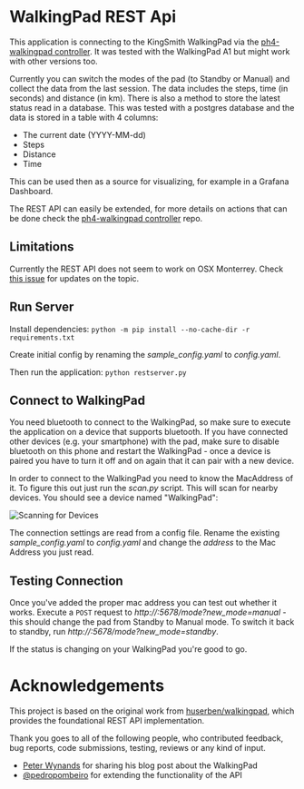 # WalkingPad REST Api
This application is connecting to the KingSmith WalkingPad via the [ph4-walkingpad controller](https://github.com/ph4r05/ph4-walkingpad). It was tested with the WalkingPad A1 but might work with other versions too.

Currently you can switch the modes of the pad (to Standby or Manual) and collect the data from the last session. The data includes the steps, time (in seconds) and distance (in km).
There is also a method to store the latest status read in a database. This was tested with a postgres database and the data is stored in a table with 4 columns:
- The current date (YYYY-MM-dd)
- Steps
- Distance
- Time

This can be used then as a source for visualizing, for example in a Grafana Dashboard.

The REST API can easily be extended, for more details on actions that can be done check the [ph4-walkingpad controller](https://github.com/ph4r05/ph4-walkingpad) repo.

## Limitations
Currently the REST API does not seem to work on OSX Monterrey. Check [this issue](https://github.com/huserben/walkingpad/issues/7#issuecomment-1019125291) for updates on the topic.

## Run Server
Install dependencies:
`python -m pip install --no-cache-dir -r requirements.txt`

Create initial config by renaming the *sample_config.yaml* to *config.yaml*.

Then run the application:
`python restserver.py`

## Connect to WalkingPad
You need bluetooth to connect to the WalkingPad, so make sure to execute the application on a device that supports bluetooth. If you have connected other devices (e.g. your smartphone) with the pad, make sure to disable bluetooth on this phone and restart the WalkingPad - once a device is paired you have to turn it off and on again that it can pair with a new device.

In order to connect to the WalkingPad you need to know the MacAddress of it. To figure this out just run the *scan.py* script. This will scan for nearby devices. You should see a device named "WalkingPad":

![Scanning for Devices](https://raw.githubusercontent.com/huserben/walkingpad/main/Images/scan.jpg)

The connection settings are read from a config file. Rename the existing *sample_config.yaml* to *config.yaml* and change the *address* to the Mac Address you just read.

## Testing Connection
Once you've added the proper mac address you can test out whether it works.
Execute a `POST` request to *http://<ServerIP>:5678/mode?new_mode=manual* - this should change the pad from Standby to Manual mode. To switch it back to standby, run *http://<ServerIP>:5678/mode?new_mode=standby*.

If the status is changing on your WalkingPad you're good to go.

# Acknowledgements

This project is based on the original work from [huserben/walkingpad](https://github.com/huserben/walkingpad), which provides the foundational REST API implementation.

Thank you goes to all of the following people, who contributed feedback, bug reports, code submissions, testing, reviews or any kind of input.
  
  - [Peter Wynands](https://peter-wynands.medium.com/1000-km-behind-my-desk-87ab44b4067c) for sharing his blog post about the WalkingPad
  - [@pedropombeiro](https://github.com/pedropombeiro) for extending the functionality of the API
